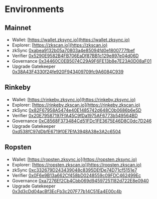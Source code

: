 # Environments

## Mainnet

- Wallet: [https://wallet.zksync.io](https://wallet.zksync.io)
- Explorer: [https://zkscan.io](https://zkscan.io)
- zkSync
  [0xabea9132b05a70803a4e85094fd0e1800777fbef](https://etherscan.io/address/0xabea9132b05a70803a4e85094fd0e1800777fbef)
- Verifier
  [0x5290E9582B4FB706EaDf87BB1c129e897e04d06D](https://etherscan.io/address/0x5290E9582B4FB706EaDf87BB1c129e897e04d06D)
- Governance
  [0x34460C0EB5074C29A9F6FE13b8e7E23A0D08aF01](https://etherscan.io/address/0x34460C0EB5074C29A9F6FE13b8e7E23A0D08aF01)
- Upgrade Gatekeeper
  [0x38A43F4330f24fe920F943409709fc9A6084C939](https://etherscan.io/address/0x38A43F4330f24fe920F943409709fc9A6084C939)

## Rinkeby

- Wallet: [https://rinkeby.zksync.io](https://rinkeby.zksync.io)
- Explorer: [https://rinkeby.zkscan.io](https://rinkeby.zkscan.io)
- zkSync
  [0x82F67958A5474e40E1485742d648C0b0686b6e5D](https://rinkeby.etherscan.io/address/0x82F67958A5474e40E1485742d648C0b0686b6e5D)
- Verifier
  [0x20E79587197FfA45C9fDa1975AF6773b549564BD](https://rinkeby.etherscan.io/address/0x20E79587197FfA45C9fDa1975AF6773b549564BD)
- Governance
  [0xC8568F373484Cd51FDc1FE3675E46D8C0dc7D246](https://rinkeby.etherscan.io/address/0xC8568F373484Cd51FDc1FE3675E46D8C0dc7D246)
- Upgrade Gatekeeper
  [0xd538fC97dDbfE6719f0E7EfA3948A38e3A2c6504](https://rinkeby.etherscan.io/address/0xd538fC97dDbfE6719f0E7EfA3948A38e3A2c6504)

## Ropsten

- Wallet: [https://ropsten.zksync.io](https://ropsten.zksync.io)
- Explorer: [https://ropsten.zkscan.io](https://ropsten.zkscan.io)
- zkSync
  [0xc332679D243439048c8395DEfDe74D71cf5151e7](https://ropsten.etherscan.io/address/0xc332679D243439048c8395DEfDe74D71cf5151e7)
- Verifier
  [0x0F6e9B13a662Cf458bD0248559c09FDC462499Ec](https://ropsten.etherscan.io/address/0x0F6e9B13a662Cf458bD0248559c09FDC462499Ec)
- Governance
  [0xa7276Ef2Cb4Cbb069d94597251182d722E8e0940](https://ropsten.etherscan.io/address/0xa7276Ef2Cb4Cbb069d94597251182d722E8e0940)
- Upgrade Gatekeeper
  [0x3d3cDd04acBf3EcFb3c207F77b14C51Ea4E00c4b](https://ropsten.etherscan.io/address/0x3d3cDd04acBf3EcFb3c207F77b14C51Ea4E00c4b)
